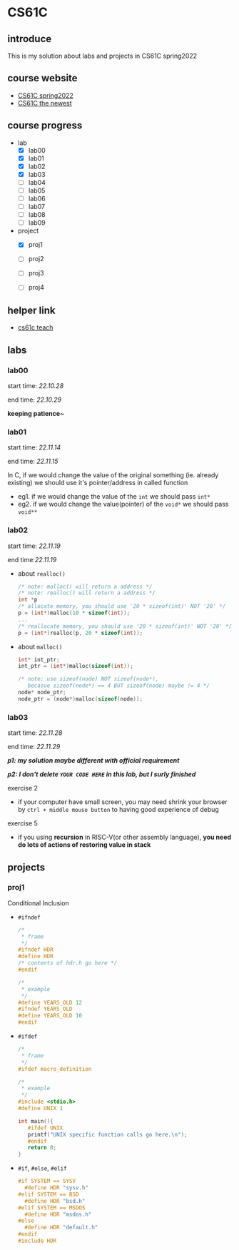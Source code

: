 # CS61C

## introduce

This is my solution about labs and projects in CS61C spring2022

## course website

- [CS61C spring2022](https://inst.eecs.berkeley.edu/~cs61c/sp22/)
- [CS61C the newest](https://cs61c.org/)

## course progress

- lab
  - [x] lab00
  - [x] lab01
  - [x] lab02
  - [x] lab03
  - [ ] lab04
  - [ ] lab05
  - [ ] lab06
  - [ ] lab07
  - [ ] lab08
  - [ ] lab09
  
- project
  - [x] proj1
  - [ ] proj2
  
  - [ ] proj3
  - [ ] proj4

## helper link

- [cs61c teach](https://github.com/61c-teach)



## labs

### lab00

start time: *22.10.28*

end time: *22.10.29*

**keeping patience~**

### lab01

start time: *22.11.14*

end time: *22.11.15*

In C, if we would change the value of the original something (ie. already existing)
we should use it's pointer/address in called function

- eg1. if we would change the value of the `int` we should pass `int*`
- eg2. if we would change the value(pointer) of the `void*` we should pass `void**`

### lab02

start time: *22.11.19*

end time:*22.11.19*

- about `realloc()`

  ```c
  /* note: malloc() will return a address */
  /* note: realloc() will return a address */
  int *p
  /* allocate memory, you should use '20 * sizeof(int)' NOT '20' */
  p = (int*)malloc(10 * sizeof(int));
  ...
  /* reallocate memory, you should use '20 * sizeof(int)' NOT '20' */
  p = (int*)realloc(p, 20 * sizeof(int));
  ```
  
- about `malloc()`

  ```c
  int* int_ptr;
  int_ptr = (int*)malloc(sizeof(int));
  
  /* note: use sizeof(node) NOT sizeof(node*),
  	 becasue sizeof(node*) == 4 BUT sizeof(node) maybe != 4 */
  node* node_ptr;
  node_ptr = (node*)malloc(sizeof(node));
  ```


### lab03

start time: *22.11.28*

end time: *22.11.29*

***p1: my solution maybe different with official requirement***

***p2: I don't delete `YOUR CODE HERE` in this lab, but I surly finished***

exercise 2

- if your computer have small screen, you may need shrink your browser by `ctrl + middle mouse button`  to having good experience of debug

exercise 5

- if you using **recursion** in RISC-V(or other assembly language), **you need do lots of actions of restoring value in stack**

## projects

### proj1

Conditional Inclusion

- `#ifndef`

  ```c
  /* 
   * frame
   */
  #ifndef HDR 
  #define HDR 
  /* contents of hdr.h go here */ 
  #endif
  
  /* 
   * example
   */
  #define YEARS_OLD 12
  #ifndef YEARS_OLD
  #define YEARS_OLD 10
  #endif
  ```

- `#ifdef`

  ```c
  /* 
   * frame
   */
  #ifdef macro_definition
  
  /* 
   * example
   */
  #include <stdio.h>
  #define UNIX 1
  
  int main(){
     #ifdef UNIX
     printf("UNIX specific function calls go here.\n");
     #endif
     return 0;
  }
  ```
  
- `#if`, `#else`, `#elif`

  ```c
  #if SYSTEM == SYSV 
  	#define HDR "sysv.h" 
  #elif SYSTEM == BSD 
  	#define HDR "bsd.h" 
  #elif SYSTEM == MSDOS 
  	#define HDR "msdos.h" 
  #else 
  	#define HDR "default.h" 
  #endif 
  #include HDR
  ```